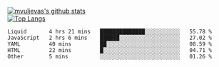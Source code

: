 [![mvuljevas's github stats](https://github-readme-stats.vercel.app/api?username=mvuljevas&show_icons=true&theme=dracula)](https://www.mvuljevas.com)
<br>
[![Top Langs](https://github-readme-stats.vercel.app/api/top-langs/?username=mvuljevas&theme=dracula)](https://www.mvuljevas.com)

<!--START_SECTION:waka-->
```text
Liquid       4 hrs 21 mins   ██████████████░░░░░░░░░░░   55.78 % 
JavaScript   2 hrs 6 mins    ██████░░░░░░░░░░░░░░░░░░░   27.02 % 
YAML         40 mins         ██░░░░░░░░░░░░░░░░░░░░░░░   08.59 % 
HTML         22 mins         █░░░░░░░░░░░░░░░░░░░░░░░░   04.71 % 
Other        5 mins          ░░░░░░░░░░░░░░░░░░░░░░░░░   01.26 %
```
<!--END_SECTION:waka-->
